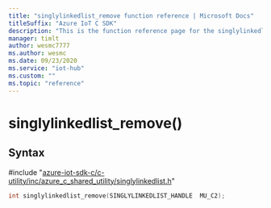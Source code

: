 ```yaml
---                             
title: "singlylinkedlist_remove function reference | Microsoft Docs" 
titleSuffix: "Azure IoT C SDK"            
description: "This is the function reference page for the singlylinkedlist_remove() function in the Azure IoT C SDK. This SDK is used with Azure IoT Hub and Azure IoT Hub Device Provisioning Service"            
manager: timlt                 
author: wesmc7777              
ms.author: wesmc               
ms.date: 09/23/2020                    
ms.service: "iot-hub"             
ms.custom: ""                
ms.topic: "reference"        
---                            
```


# singlylinkedlist_remove()

## Syntax

\#include "[azure-iot-sdk-c/c-utility/inc/azure_c_shared_utility/singlylinkedlist.h](../singlylinkedlist-h.md)"  
```C
int singlylinkedlist_remove(SINGLYLINKEDLIST_HANDLE  MU_C2);
```

